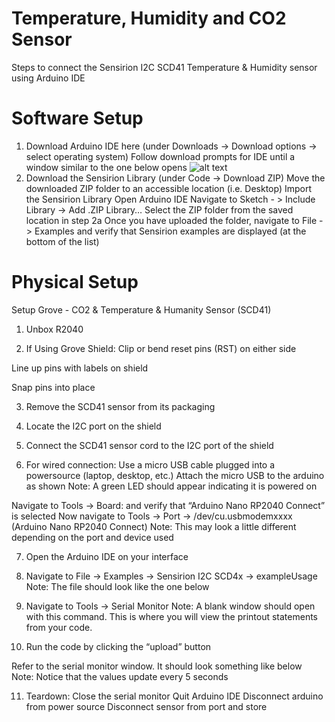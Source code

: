 # Temperature, Humidity and CO2 Sensor
Steps to connect the Sensirion I2C SCD41 Temperature & Humidity sensor using Arduino IDE

# Software Setup
1. Download Arduino IDE here 
(under Downloads -> Download options -> select operating system)
Follow download prompts for IDE until a window similar to the one below opens
![alt text](https://user-images.githubusercontent.com/95435534/164768973-afcd56a4-de3f-4a5a-8b17-330372a2d3c0.png)
2. Download the Sensirion Library
(under Code -> Download ZIP)
Move the downloaded ZIP folder to an accessible location (i.e. Desktop)
Import the Sensirion Library
Open Arduino IDE
Navigate to Sketch - > Include Library -> Add .ZIP Library… 
Select the ZIP folder from the saved location in step 2a
Once you have uploaded the folder, navigate to File -> Examples and verify that Sensirion examples are displayed (at the bottom of the list)


# Physical Setup
Setup Grove - CO2 & Temperature & Humanity Sensor (SCD41)
1. Unbox R2040


2. If Using Grove Shield:
Clip or bend reset pins (RST) on either side 


Line up pins with labels on shield

Snap pins into place


3. Remove the SCD41 sensor from its packaging

4. Locate the I2C port on the shield 

5. Connect the SCD41 sensor cord to the I2C port of the shield

6. For wired connection:
Use a micro USB cable plugged into a powersource (laptop, desktop, etc.)
Attach the micro USB to the arduino as shown
Note: A green LED should appear indicating it is powered on

Navigate to Tools -> Board: and verify that “Arduino Nano RP2040 Connect” is selected
Now navigate to Tools -> Port -> /dev/cu.usbmodemxxxx (Arduino Nano RP2040 Connect) 
Note: This may look a little different depending on the port and device used

7. Open the Arduino IDE on your interface
8. Navigate to File -> Examples -> Sensirion I2C SCD4x -> exampleUsage
Note: The file should look like the one below


9. Navigate to Tools -> Serial Monitor
Note: A blank window should open with this command. This is where you will view the printout statements from your code.

10. Run the code by clicking the “upload” button

Refer to the serial monitor window. It should look something like below
Note: Notice that the values update every 5 seconds


11. Teardown:
Close the serial monitor 
Quit Arduino IDE
Disconnect arduino from power source
Disconnect sensor from port and store


